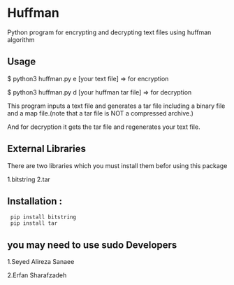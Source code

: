 Huffman
=======

Python program for encrypting and decrypting text files using huffman algorithm

Usage
-----

$ python3 huffman.py e [your text file]             => for encryption

$ python3 huffman.py d [your huffman tar file]      => for decryption


This program inputs a text file and generates a tar file including a binary file and a map file.(note that a tar file is
NOT a compressed archive.)

And for decryption it gets the tar file and regenerates your text file.


External Libraries
------------------
There are two libraries which you must install them befor using this package 

1.bitstring
2.tar


## Installation :

     pip install bitstring
     pip install tar 
     
you may need to use **sudo**
Developers
----------

1.Seyed Alireza Sanaee

2.Erfan Sharafzadeh
